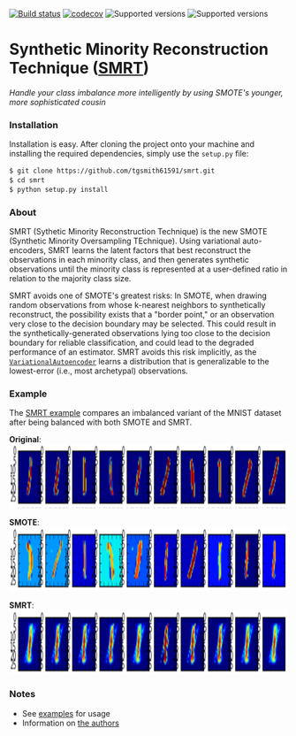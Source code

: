 [![Build status](https://travis-ci.org/tgsmith61591/smrt.svg?branch=master)](https://travis-ci.org/tgsmith61591/smrt)
[![codecov](https://codecov.io/gh/tgsmith61591/smrt/branch/master/graph/badge.svg)](https://codecov.io/gh/tgsmith61591/smrt)
![Supported versions](https://img.shields.io/badge/python-2.7-blue.svg)
![Supported versions](https://img.shields.io/badge/python-3.5-blue.svg)


# Synthetic Minority Reconstruction Technique ([SMRT](https://www.youtube.com/watch?v=tcGQpjCztgA))
*Handle your class imbalance more intelligently by using SMOTE's younger, more sophisticated cousin*


### Installation

Installation is easy. After cloning the project onto your machine and installing the required dependencies,
simply use the `setup.py` file:

```bash
$ git clone https://github.com/tgsmith61591/smrt.git
$ cd smrt
$ python setup.py install
```

### About

SMRT (Sythetic Minority Reconstruction Technique) is the new SMOTE (Synthetic Minority Oversampling TEchnique).
Using variational auto-encoders, SMRT learns the latent factors that best reconstruct the observations in each
minority class, and then generates synthetic observations until the minority class is represented at a user-defined
ratio in relation to the majority class size.

SMRT avoids one of SMOTE's greatest risks: In SMOTE, when drawing random observations from whose k-nearest
neighbors to synthetically reconstruct, the possibility exists that a "border point," or an observation very close to
the decision boundary may be selected. This could result in the synthetically-generated observations lying
too close to the decision boundary for reliable classification, and could lead to the degraded performance
of an estimator. SMRT avoids this risk implicitly, as the [``VariationalAutoencoder``](smrt/autoencode/autoencoder.py)
learns a distribution that is generalizable to the lowest-error (i.e., most archetypal) observations.

### Example

The [SMRT example](examples/) compares an imbalanced variant of the MNIST dataset after being balanced with both SMOTE
and SMRT.

__Original__:
<img src="examples/img/mnist.png" width="1164" height="116" alt="Original"/>

__SMOTE__:
<img src="examples/img/smote.png" width="1164" height="116" alt="SMOTE"/>

__SMRT__:
<img src="examples/img/smrt.png" width="1164" height="116" alt="SMRT"/>

### Notes

- See [examples](examples/) for usage
- Information on [the authors](AUTHORS.md)
